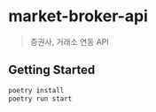 # market-broker-api

> 증권사, 거래소 연동 API

## Getting Started

```bash
poetry install
poetry run start
```